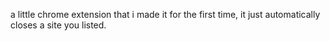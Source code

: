 a little chrome extension that i made it for the first time, it just automatically closes a site you listed.
